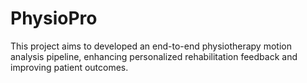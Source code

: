 # PhysioPro

This project aims to developed an end-to-end physiotherapy motion analysis pipeline, enhancing personalized rehabilitation feedback and improving patient outcomes.

